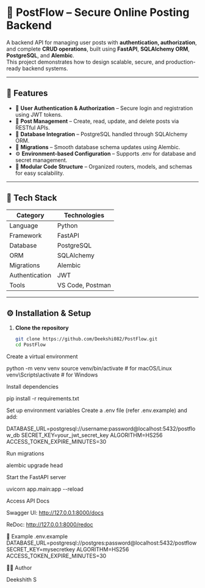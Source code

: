 # 🧩 PostFlow – Secure Online Posting Backend

A backend API for managing user posts with **authentication, authorization**, and complete **CRUD operations**, built using **FastAPI**, **SQLAlchemy ORM**, **PostgreSQL**, and **Alembic**.  
This project demonstrates how to design scalable, secure, and production-ready backend systems.

---

## 🚀 Features

- 🔐 **User Authentication & Authorization** – Secure login and registration using JWT tokens.  
- 📝 **Post Management** – Create, read, update, and delete posts via RESTful APIs.  
- 🧱 **Database Integration** – PostgreSQL handled through SQLAlchemy ORM.  
- 🔄 **Migrations** – Smooth database schema updates using Alembic.  
- ⚙️ **Environment-based Configuration** – Supports .env for database and secret management.  
- 🧪 **Modular Code Structure** – Organized routers, models, and schemas for easy scalability.

---

## 🧰 Tech Stack

| Category | Technologies |
|-----------|---------------|
| Language | Python |
| Framework | FastAPI |
| Database | PostgreSQL |
| ORM | SQLAlchemy |
| Migrations | Alembic |
| Authentication | JWT |
| Tools | VS Code, Postman |

---

## ⚙️ Installation & Setup

1. **Clone the repository**
   ```bash
   git clone https://github.com/Deekshi082/PostFlow.git
   cd PostFlow


Create a virtual environment

python -m venv venv
source venv/bin/activate    # for macOS/Linux
venv\Scripts\activate       # for Windows


Install dependencies

pip install -r requirements.txt


Set up environment variables
Create a .env file (refer .env.example) and add:

DATABASE_URL=postgresql://username:password@localhost:5432/postflow_db
SECRET_KEY=your_jwt_secret_key
ALGORITHM=HS256
ACCESS_TOKEN_EXPIRE_MINUTES=30


Run migrations

alembic upgrade head


Start the FastAPI server

uvicorn app.main:app --reload


Access API Docs

Swagger UI: http://127.0.0.1:8000/docs

ReDoc: http://127.0.0.1:8000/redoc


🧪 Example .env.example
DATABASE_URL=postgresql://postgres:password@localhost:5432/postflow
SECRET_KEY=mysecretkey
ALGORITHM=HS256
ACCESS_TOKEN_EXPIRE_MINUTES=30


👨‍💻 Author

Deekshith S
